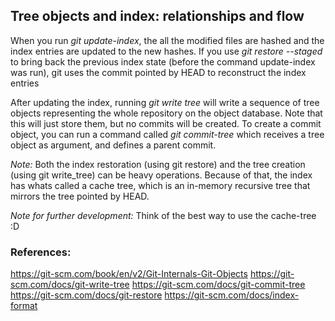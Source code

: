 ## Tree objects and index: relationships and flow

When you run _git update-index_, the all the modified files are hashed and the
index entries are updated to the new hashes. If you use _git restore --staged_
to bring back the previous index state (before the command update-index was run),
git uses the commit pointed by HEAD to reconstruct the index entries

After updating the index, running _git write tree_ will write a sequence of tree objects
representing the whole repository on the object database. Note that this will just store them,
but no commits will be created. To create a commit object, you can run a command called _git commit-tree_
which receives a tree object as argument, and defines a parent commit.

*Note:* Both the index restoration (using git restore) and the tree creation (using git write_tree)
can be heavy operations. Because of that, the index has whats called a cache tree, which is an in-memory recursive tree that mirrors the tree pointed by HEAD. 

*Note for further development:* Think of the best way to use the cache-tree :D

### References:
https://git-scm.com/book/en/v2/Git-Internals-Git-Objects
https://git-scm.com/docs/git-write-tree
https://git-scm.com/docs/git-commit-tree
https://git-scm.com/docs/git-restore
https://git-scm.com/docs/index-format
